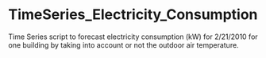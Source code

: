 # TimeSeries_Electricity_Consumption
Time Series script to forecast electricity consumption (kW) for 2/21/2010 for one building by taking into account or not the outdoor air temperature.
